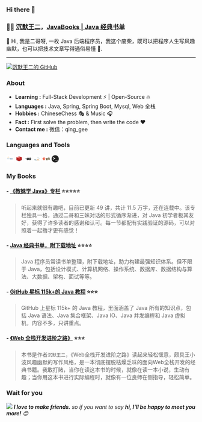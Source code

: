### Hi there 👋

<!--
**itwanger/itwanger** is a ✨ _special_ ✨ repository because its `README.md` (this file) appears on your GitHub profile.

Here are some ideas to get you started:

- 🔭 I’m currently working on ...
- 🌱 I’m currently learning ...
- 👯 I’m looking to collaborate on ...
- 🤔 I’m looking for help with ...
- 💬 Ask me about ...
- 📫 How to reach me: ...
- 😄 Pronouns: ...
- ⚡ Fun fact: ...
-->


###  :man_technologist:  [沉默王二](https://itwanger.com)，[JavaBooks | Java 经典书单](https://github.com/itwanger/JavaBooks)

👋 Hi, 我是二哥呀, 一枚 Java 后端程序员，我这个废柴，既可以把程序人生写风趣幽默，也可以把技术文章写得通俗易懂 🚀. 

---------------------------------------------------------------------------------------------------------------------------------------------------------------------------------

[![沉默王二的 GitHub](https://github-readme-stats.vercel.app/api?username=itwanger&show_icons=true&title_color=fff&icon_color=79ff97&text_color=9f9f9f&bg_color=151515)](https://github.com/itwanger)


### About

-  **Learning :** Full-Stack Development :zap: | Open-Source :fire:    
-  **Languages :** Java, Spring, Spring Boot, Mysql, Web 全栈
-  **Hobbies :** ChineseChess :performing_arts: & Music :headphones:
-  **Fact :** First solve the problem, then write the code :heart:
-  **Contact me :** 微信：qing_gee


### Languages and Tools

<code><img height="20" src="https://raw.githubusercontent.com/github/explore/80688e429a7d4ef2fca1e82350fe8e3517d3494d/topics/java/java.png"></code>
<code><img height="20" src="https://raw.githubusercontent.com/github/explore/80688e429a7d4ef2fca1e82350fe8e3517d3494d/topics/redis/redis.png"></code>
<code><img height="20" src="https://raw.githubusercontent.com/github/explore/80688e429a7d4ef2fca1e82350fe8e3517d3494d/topics/go/go.png"></code>
<code><img height="20" src="https://raw.githubusercontent.com/github/explore/80688e429a7d4ef2fca1e82350fe8e3517d3494d/topics/mysql/mysql.png"></code>
<code><img height="20" src="https://raw.githubusercontent.com/github/explore/80688e429a7d4ef2fca1e82350fe8e3517d3494d/topics/git/git.png"></code>
<code><img height="20" src="https://raw.githubusercontent.com/github/explore/80688e429a7d4ef2fca1e82350fe8e3517d3494d/topics/terminal/terminal.png"></code>

### My Books



#### - [《教妹学 Java》专栏](https://github.com/itwanger/jmx-java) ⭐⭐⭐⭐⭐

>听起来就很有趣吧，目前已更新 49 讲，共计 11.5 万字，还在连载中。该专栏独具一格，通过二哥和三妹对话的形式循序渐进，对 Java 初学者极其友好，获得了许多读者的感谢和认可。每一节都配有实践验证的源码，可以对照着一起撸才更有感觉！

#### - [Java 经典书单，附下载地址](https://github.com/itwanger/JavaBooks) ⭐⭐⭐⭐

>Java 程序员常读书单整理，附下载地址，助力构建最强知识体系。但不限于 Java，包括设计模式、计算机网络、操作系统、数据库、数据结构与算法、大数据、架构、面试等等。

#### - [GitHub 星标 115k+的 Java 教程](https://mp.weixin.qq.com/s/d7Z0QoChNuP9bTwAGh2QCw) ⭐⭐⭐

>GitHub 上星标 115k+ 的 Java 教程，里面涵盖了 Java 所有的知识点，包括 Java 语法、Java 集合框架、Java IO、Java 并发编程和 Java 虚拟机，内容不多，只讲重点。

#### - [《Web 全栈开发进阶之路》](https://item.jd.com/12510221.html) ⭐⭐⭐

>本书是作者`沉默王二`，《Web全栈开发进阶之路》读起来轻松惬意，颇具王小波风趣幽默的写作风格，是一本彻底摆脱枯燥乏味的面向Web全栈开发的经典书籍。我敢打赌，当你在读这本书的时候，就像在读一本小说，生动有趣；当你用这本书进行实际编程时，就像有一位良师在侧指导，轻松简单。

### Wait for you

<img src="https://media.giphy.com/media/LnQjpWaON8nhr21vNW/giphy.gif" width="60"> <em><b>I love to make friends.</b> so if you want to say <b>hi, I'll be happy to meet you more!</b> 😊</em>

